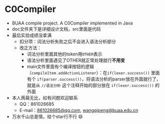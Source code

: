 # C0Compiler
- BUAA compile project. 
  A C0Compiler implemented in Java
- doc文件夹下是详细设计文档，src里面是代码
- 最后实验成绩没拿满
  - 扣分项：词法分析失败之后不会进入语法分析部分
  - 改正方法：
    - 词法分析里面其他的token用`OTHER`表示
    - 语法分析里面遇见了OTHER就正常处理就行**不用变**
    - main文件里面有个编译按钮的逻辑（`compileItem.addActionListener`）：在`if(lexer.success())` 里面有个 `if(parser.success())`，将语法分析的parser放在外面就行了，就是从 `//语法分析` 这个注释开始的部分放在 `if(lexer.success())` 的外面
- 本人蒟蒻无比，如有问题欢迎联系
  - QQ：861026685
  - E-mail：861026685@qq.com, wangqipeng@buaa.edu.cn
- 万水千山总是情，给个star行不行 :smile: 